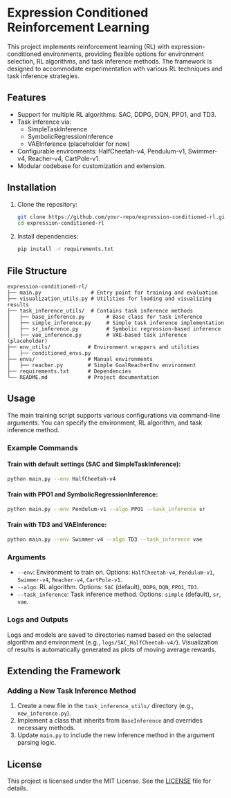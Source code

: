 # Expression Conditioned Reinforcement Learning

This project implements reinforcement learning (RL) with expression-conditioned environments, providing flexible options for environment selection, RL algorithms, and task inference methods. The framework is designed to accommodate experimentation with various RL techniques and task inference strategies.

## Features
- Support for multiple RL algorithms: SAC, DDPG, DQN, PPO1, and TD3.
- Task inference via:
  - SimpleTaskInference
  - SymbolicRegressionInference
  - VAEInference (placeholder for now)
- Configurable environments: HalfCheetah-v4, Pendulum-v1, Swimmer-v4, Reacher-v4, CartPole-v1.
- Modular codebase for customization and extension.

## Installation
1. Clone the repository:
   ```bash
   git clone https://github.com/your-repo/expression-conditioned-rl.git
   cd expression-conditioned-rl
   ```
2. Install dependencies:
   ```bash
   pip install -r requirements.txt
   ```

## File Structure
```
expression-conditioned-rl/
├── main.py                # Entry point for training and evaluation
├── visualization_utils.py # Utilities for loading and visualizing results
├── task_inference_utils/  # Contains task inference methods
│   ├── base_inference.py       # Base class for task inference
│   ├── simple_inference.py     # Simple task inference implementation
│   ├── sr_inference.py         # Symbolic regression-based inference
│   ├── vae_inference.py        # VAE-based task inference (placeholder)
├── env_utils/            # Environment wrappers and utilities
│   ├── conditioned_envs.py
├── envs/                 # Manual environments
│   ├── reacher.py        # Simple GoalReacherEnv environment
├── requirements.txt      # Dependencies
└── README.md             # Project documentation
```

## Usage
The main training script supports various configurations via command-line arguments. You can specify the environment, RL algorithm, and task inference method.

### Example Commands
#### Train with default settings (SAC and SimpleTaskInference):
```bash
python main.py --env HalfCheetah-v4
```

#### Train with PPO1 and SymbolicRegressionInference:
```bash
python main.py --env Pendulum-v1 --algo PPO1 --task_inference sr
```

#### Train with TD3 and VAEInference:
```bash
python main.py --env Swimmer-v4 --algo TD3 --task_inference vae
```

### Arguments
- `--env`: Environment to train on. Options: `HalfCheetah-v4`, `Pendulum-v1`, `Swimmer-v4`, `Reacher-v4`, `CartPole-v1`.
- `--algo`: RL algorithm. Options: `SAC` (default), `DDPG`, `DQN`, `PPO1`, `TD3`.
- `--task_inference`: Task inference method. Options: `simple` (default), `sr`, `vae`.

### Logs and Outputs
Logs and models are saved to directories named based on the selected algorithm and environment (e.g., `logs/SAC_HalfCheetah-v4/`). Visualization of results is automatically generated as plots of moving average rewards.

## Extending the Framework
### Adding a New Task Inference Method
1. Create a new file in the `task_inference_utils/` directory (e.g., `new_inference.py`).
2. Implement a class that inherits from `BaseInference` and overrides necessary methods.
3. Update `main.py` to include the new inference method in the argument parsing logic.

## License
This project is licensed under the MIT License. See the [LICENSE](LICENSE) file for details.

